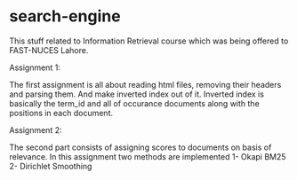 # search-engine
This stuff related to Information Retrieval course which was being offered to FAST-NUCES Lahore.

Assignment 1:

The first assignment is all about reading html files, removing their headers and parsing them.
And make inverted index out of it.
Inverted index is basically the term_id and all of occurance documents along with the positions in
each document.

Assignment 2:

The second part consists of assigning scores to documents on basis of relevance. In this assignment
two methods are implemented
1- Okapi BM25
2- Dirichlet Smoothing
